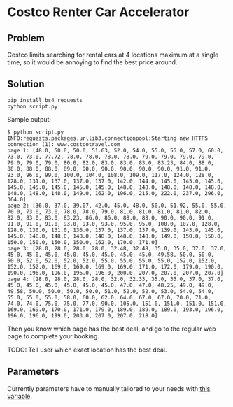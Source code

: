 # Costco Renter Car Accelerator
## Problem
Costco limits searching for rental cars at 4 locations maximum at a single time, so it would be annoying to find the best price around.

## Solution
```
pip install bs4 requests
python script.py
```
Sample output:
```
$ python script.py 
INFO:requests.packages.urllib3.connectionpool:Starting new HTTPS connection (1): www.costcotravel.com
page 1: [48.0, 50.0, 50.0, 51.63, 52.0, 54.0, 55.0, 55.0, 57.0, 60.0, 73.0, 73.0, 77.72, 78.0, 78.0, 78.0, 78.0, 79.0, 79.0, 79.0, 79.0, 79.0, 79.0, 79.0, 80.0, 82.0, 83.0, 83.0, 83.0, 83.23, 84.0, 88.0, 88.0, 88.0, 88.0, 89.0, 90.0, 90.0, 90.0, 90.0, 90.0, 91.0, 91.0, 93.0, 96.0, 99.0, 100.0, 104.0, 108.0, 109.0, 117.0, 124.0, 128.0, 128.0, 131.0, 137.0, 137.0, 137.0, 142.0, 144.0, 145.0, 145.0, 145.0, 145.0, 145.0, 145.0, 145.0, 145.0, 148.0, 148.0, 148.0, 148.0, 148.0, 148.0, 148.0, 148.0, 149.0, 162.0, 196.0, 215.0, 222.0, 237.0, 296.0, 364.0]
page 2: [36.0, 37.0, 39.07, 42.0, 45.0, 48.0, 50.0, 51.92, 55.0, 55.0, 70.0, 73.0, 73.0, 78.0, 78.0, 79.0, 81.0, 81.0, 81.0, 81.0, 82.0, 82.0, 83.0, 83.0, 83.23, 86.0, 86.0, 88.0, 88.0, 90.0, 90.0, 91.0, 91.0, 91.0, 91.0, 93.0, 93.0, 93.0, 95.0, 95.0, 100.0, 107.0, 128.0, 128.0, 130.0, 131.0, 136.0, 137.0, 137.0, 137.0, 139.0, 143.0, 145.0, 145.0, 148.0, 148.0, 148.0, 148.0, 148.0, 148.0, 149.0, 150.0, 150.0, 150.0, 150.0, 150.0, 150.0, 162.0, 170.0, 171.0]
page 3: [28.0, 28.0, 28.0, 28.0, 32.48, 32.48, 35.0, 35.0, 37.0, 37.0, 45.0, 45.0, 45.0, 45.0, 45.0, 45.0, 45.0, 45.0, 49.58, 50.0, 50.0, 50.0, 52.0, 52.0, 52.0, 52.0, 55.0, 55.0, 55.0, 55.0, 152.0, 152.0, 152.0, 152.0, 169.0, 169.0, 169.0, 169.0, 171.0, 172.0, 179.0, 190.0, 190.0, 196.0, 196.0, 196.0, 196.0, 200.0, 207.0, 207.0, 207.0, 207.0]
page 4: [28.0, 28.0, 28.0, 28.0, 32.0, 32.33, 35.0, 35.0, 37.0, 37.0, 45.0, 45.0, 45.0, 45.0, 45.0, 45.0, 47.0, 47.0, 48.25, 49.0, 49.0, 49.58, 50.0, 50.0, 50.0, 50.0, 51.0, 52.0, 52.0, 53.0, 54.0, 54.0, 55.0, 55.0, 55.0, 58.0, 60.0, 62.0, 64.0, 67.0, 67.0, 70.0, 71.0, 74.0, 74.0, 75.0, 75.0, 77.0, 90.0, 105.0, 151.0, 151.0, 151.0, 151.0, 169.0, 169.0, 170.0, 171.0, 179.0, 189.0, 189.0, 189.0, 193.0, 196.0, 196.0, 196.0, 199.0, 203.0, 207.0, 207.0, 218.0]
```
Then you know which page has the best deal, and go to the regular web page to complete your booking. 

TODO: Tell user which exact location has the best deal.

## Parameters
Currently parameters have to manually tailored to your needs with [this variable](https://github.com/wisechengyi/costco_rentalcar/blob/master/script.py#L149-L174).
